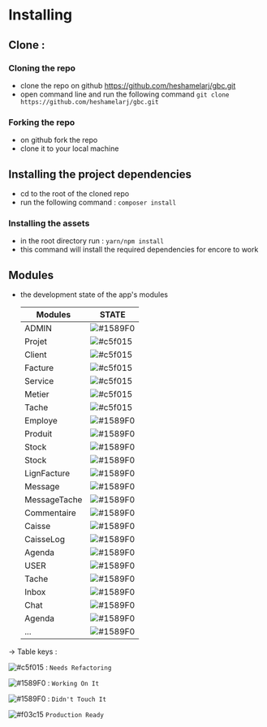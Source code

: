 # Installing
## Clone : 
### Cloning the repo 
- clone the repo on github <https://github.com/heshamelarj/gbc.git>
- open command line and run the following command 
`git clone https://github.com/heshamelarj/gbc.git`

### Forking the repo
- on github fork the repo 
- clone it to your local machine 

## Installing the project dependencies
- cd to the root of the cloned repo
- run the following command : `composer install`
### Installing the assets 
- in the root directory run : `yarn/npm install`
- this command will install the required dependencies for encore to work

## Modules 
- the development state of the app's modules

     Modules               |                               STATE                            
    ---------------------- | -----------------------------------------------------------
     ADMIN                 |    ![#1589F0](https://placehold.it/15/FFA500/000000?text=+)
          Projet           |    ![#c5f015](https://placehold.it/15/c5f015/000000?text=+) 
          Client           |    ![#c5f015](https://placehold.it/15/c5f015/000000?text=+)   
          Facture          |    ![#c5f015](https://placehold.it/15/c5f015/000000?text=+)  
          Service          |    ![#c5f015](https://placehold.it/15/c5f015/000000?text=+)  
          Metier           |    ![#c5f015](https://placehold.it/15/c5f015/000000?text=+)
          Tache            |    ![#c5f015](https://placehold.it/15/c5f015/000000?text=+)
          Employe          |    ![#1589F0](https://placehold.it/15/FFA500/000000?text=+)
          Produit          |    ![#1589F0](https://placehold.it/15/f03c15/000000?text=+)
          Stock            |    ![#1589F0](https://placehold.it/15/f03c15/000000?text=+)
          Stock            |    ![#1589F0](https://placehold.it/15/f03c15/000000?text=+)
          LignFacture      |    ![#1589F0](https://placehold.it/15/f03c15/000000?text=+)
          Message          |    ![#1589F0](https://placehold.it/15/f03c15/000000?text=+)
          MessageTache     |    ![#1589F0](https://placehold.it/15/f03c15/000000?text=+)
          Commentaire      |    ![#1589F0](https://placehold.it/15/f03c15/000000?text=+)
          Caisse           |    ![#1589F0](https://placehold.it/15/f03c15/000000?text=+)
          CaisseLog        |    ![#1589F0](https://placehold.it/15/f03c15/000000?text=+)
          Agenda           |    ![#1589F0](https://placehold.it/15/f03c15/000000?text=+)
     USER                  |    ![#1589F0](https://placehold.it/15/f03c15/000000?text=+)
          Tache            |    ![#1589F0](https://placehold.it/15/f03c15/000000?text=+)
          Inbox            |    ![#1589F0](https://placehold.it/15/f03c15/000000?text=+)
          Chat             |    ![#1589F0](https://placehold.it/15/f03c15/000000?text=+)
          Agenda           |    ![#1589F0](https://placehold.it/15/f03c15/000000?text=+)
          ...              |    ![#1589F0](https://placehold.it/15/f03c15/000000?text=+)

-> Table keys :

![#c5f015](https://placehold.it/15/c5f015/000000?text=+) : `Needs Refactoring`

![#1589F0](https://placehold.it/15/FFA500/000000?text=+) : `Working On It`

![#1589F0](https://placehold.it/15/f03c15/000000?text=+) : `Didn't Touch It`

![#f03c15](https://placehold.it/15/green/000000?text=+)  `Production Ready`
